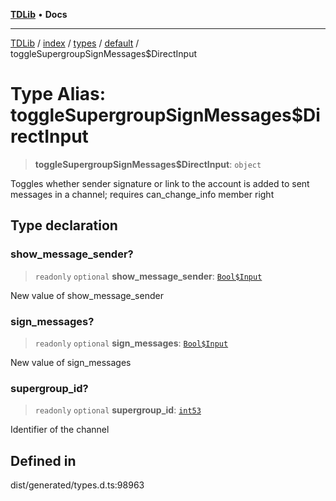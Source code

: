 [**TDLib**](../../../../../../README.md) • **Docs**

***

[TDLib](../../../../../../modules.md) / [index](../../../../../README.md) / [types](../../../README.md) / [default](../README.md) / toggleSupergroupSignMessages$DirectInput

# Type Alias: toggleSupergroupSignMessages$DirectInput

> **toggleSupergroupSignMessages$DirectInput**: `object`

Toggles whether sender signature or link to the account is added to sent messages in a channel; requires can_change_info member right

## Type declaration

### show\_message\_sender?

> `readonly` `optional` **show\_message\_sender**: [`Bool$Input`](Bool$Input.md)

New value of show_message_sender

### sign\_messages?

> `readonly` `optional` **sign\_messages**: [`Bool$Input`](Bool$Input.md)

New value of sign_messages

### supergroup\_id?

> `readonly` `optional` **supergroup\_id**: [`int53`](int53.md)

Identifier of the channel

## Defined in

dist/generated/types.d.ts:98963
